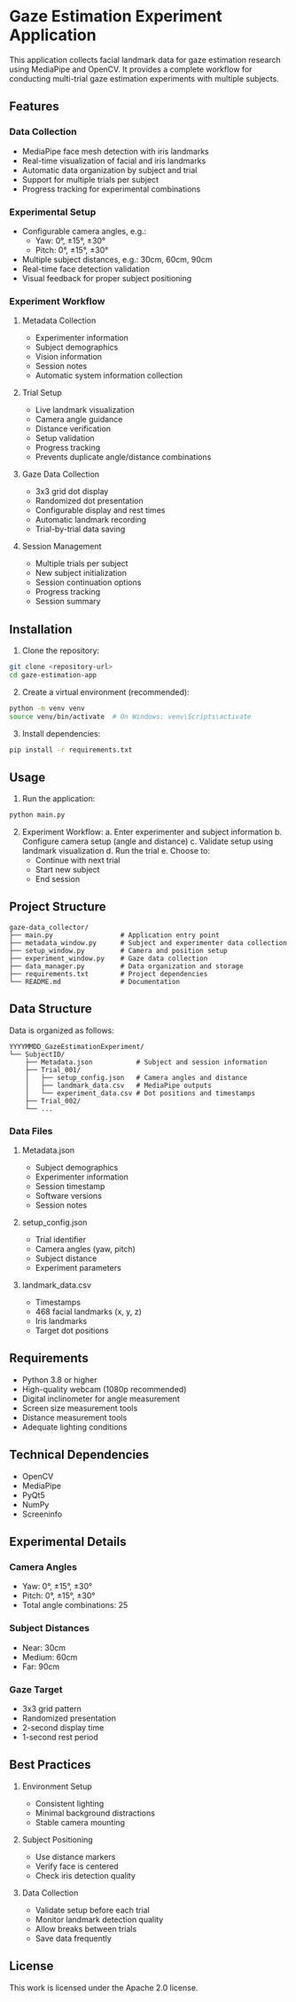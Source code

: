 # Gaze Estimation Experiment Application

This application collects facial landmark data for gaze estimation research using MediaPipe and OpenCV. 
It provides a complete workflow for conducting multi-trial gaze estimation experiments with multiple subjects.

## Features

### Data Collection
- MediaPipe face mesh detection with iris landmarks
- Real-time visualization of facial and iris landmarks
- Automatic data organization by subject and trial
- Support for multiple trials per subject
- Progress tracking for experimental combinations

### Experimental Setup
- Configurable camera angles, e.g.:
  - Yaw: 0°, ±15°, ±30°
  - Pitch: 0°, ±15°, ±30°
- Multiple subject distances, e.g.: 30cm, 60cm, 90cm
- Real-time face detection validation
- Visual feedback for proper subject positioning

### Experiment Workflow
1. Metadata Collection
   - Experimenter information
   - Subject demographics
   - Vision information
   - Session notes
   - Automatic system information collection

2. Trial Setup
   - Live landmark visualization
   - Camera angle guidance
   - Distance verification
   - Setup validation
   - Progress tracking
   - Prevents duplicate angle/distance combinations

3. Gaze Data Collection
   - 3x3 grid dot display
   - Randomized dot presentation
   - Configurable display and rest times
   - Automatic landmark recording
   - Trial-by-trial data saving

4. Session Management
   - Multiple trials per subject
   - New subject initialization
   - Session continuation options
   - Progress tracking
   - Session summary   

## Installation

1. Clone the repository:
```bash
git clone <repository-url>
cd gaze-estimation-app
```

2. Create a virtual environment (recommended):
```bash
python -m venv venv
source venv/bin/activate  # On Windows: venv\Scripts\activate
```

3. Install dependencies:
```bash
pip install -r requirements.txt
```

## Usage

1. Run the application:
```bash
python main.py
```

2. Experiment Workflow:
   a. Enter experimenter and subject information
   b. Configure camera setup (angle and distance)
   c. Validate setup using landmark visualization
   d. Run the trial
   e. Choose to:
      - Continue with next trial
      - Start new subject
      - End session

## Project Structure

```
gaze-data_collector/
├── main.py                 # Application entry point
├── metadata_window.py      # Subject and experimenter data collection
├── setup_window.py         # Camera and position setup
├── experiment_window.py    # Gaze data collection
├── data_manager.py         # Data organization and storage
├── requirements.txt        # Project dependencies
└── README.md               # Documentation
```

## Data Structure

Data is organized as follows:
```
YYYYMMDD_GazeEstimationExperiment/
└── SubjectID/
    ├── Metadata.json           # Subject and session information
    ├── Trial_001/
    │   ├── setup_config.json   # Camera angles and distance
    │   ├── landmark_data.csv   # MediaPipe outputs
    │   └── experiment_data.csv # Dot positions and timestamps
    ├── Trial_002/
    └── ...
```

### Data Files

1. Metadata.json
   - Subject demographics
   - Experimenter information
   - Session timestamp
   - Software versions
   - Session notes

2. setup_config.json
   - Trial identifier
   - Camera angles (yaw, pitch)
   - Subject distance
   - Experiment parameters

3. landmark_data.csv
   - Timestamps
   - 468 facial landmarks (x, y, z)
   - Iris landmarks
   - Target dot positions

## Requirements

- Python 3.8 or higher
- High-quality webcam (1080p recommended)
- Digital inclinometer for angle measurement
- Screen size measurement tools
- Distance measurement tools
- Adequate lighting conditions

## Technical Dependencies

- OpenCV
- MediaPipe
- PyQt5
- NumPy
- Screeninfo

## Experimental Details

### Camera Angles
- Yaw: 0°, ±15°, ±30°
- Pitch: 0°, ±15°, ±30°
- Total angle combinations: 25

### Subject Distances
- Near: 30cm
- Medium: 60cm
- Far: 90cm

### Gaze Target
- 3x3 grid pattern
- Randomized presentation
- 2-second display time
- 1-second rest period

## Best Practices

1. Environment Setup
   - Consistent lighting
   - Minimal background distractions
   - Stable camera mounting

2. Subject Positioning
   - Use distance markers
   - Verify face is centered
   - Check iris detection quality

3. Data Collection
   - Validate setup before each trial
   - Monitor landmark detection quality
   - Allow breaks between trials
   - Save data frequently

## License

This work is licensed under the Apache 2.0 license.
